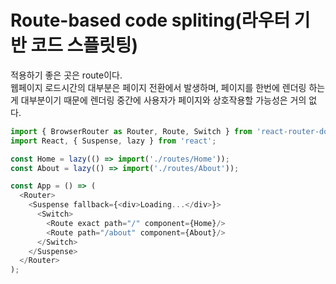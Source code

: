 # Route-based code spliting(라우터 기반 코드 스플릿팅)
적용하기 좋은 곳은 route이다.  
웹페이지 로드시간의 대부분은 페이지 전환에서 발생하며, 페이지를 한번에 렌더링 하는게 대부분이기 때문에 렌더링 중간에 사용자가 페이지와 상호작용할 가능성은 거의 없다.

```js
import { BrowserRouter as Router, Route, Switch } from 'react-router-dom';
import React, { Suspense, lazy } from 'react';

const Home = lazy(() => import('./routes/Home'));
const About = lazy(() => import('./routes/About'));

const App = () => (
  <Router>
    <Suspense fallback={<div>Loading...</div>}>
      <Switch>
        <Route exact path="/" component={Home}/>
        <Route path="/about" component={About}/>
      </Switch>
    </Suspense>
  </Router>
);
```